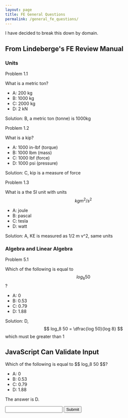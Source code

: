 ```yaml
---
layout: page
title: FE General Questions
permalink: /general_fe_questions/
---
```


I have decided to break this down by domain.
##  From Lindeberge's FE Review Manual

### Units 
Problem 1.1

What is a metric ton?

- A: 200 kg
- B: 1000 kg
- C: 2000 kg
- D: 2 kN

Solution: B, a metric ton (tonne) is 1000kg

Problem 1.2 

What is a kip?

- A: 1000 in-lbf (torque)
- B: 1000 lbm (mass)
- C: 1000 lbf (force)
- D: 1000 psi (pressure)

Solution: C, kip is a measure of force

Problem 1.3

What is a the SI unit with units $$ kg m^2/s^2 $$

- A: joule
- B: pascal
- C: tesla
- D: watt

Solution: A, KE is measured as 1/2 m v^2, same units


### Algebra and Linear Algebra
Problem 5.1

Which of the following is equal to $$ log_8 50 $$?

- A: 0
- B: 0.53
- C: 0.79
- D: 1.88

Solution: D, $$ log_8 50 = \dfrac{log 50}{log 8} $$ which must be greater than 1







<h2>JavaScript Can Validate Input</h2>
Which of the following is equal to $$ log_8 50 $$?

- A: 0
- B: 0.53
- C: 0.79
- D: 1.88

<p>The answer is D.</p>
<input id="numb">
<button type="button" onclick="resultFunction(inputId = 'numb', correctAns='D')">Submit</button>
<p id="demo"></p>
<script>
function resultFunction(inputId, correctAns) {
  let x, text;
  x = document.getElementById(inputId).value;
  if (x === correctAns) {
    text = "Correct";
  } else {
    text = "Incorrect";
  }
  document.getElementById("demo").innerHTML = text;
}
</script>
